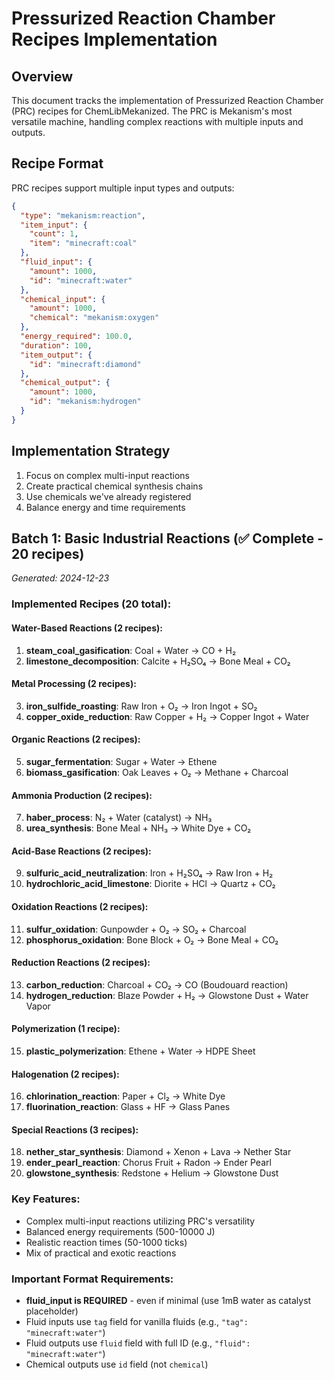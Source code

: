 # Pressurized Reaction Chamber Recipes Implementation

## Overview
This document tracks the implementation of Pressurized Reaction Chamber (PRC) recipes for ChemLibMekanized.
The PRC is Mekanism's most versatile machine, handling complex reactions with multiple inputs and outputs.

## Recipe Format
PRC recipes support multiple input types and outputs:
```json
{
  "type": "mekanism:reaction",
  "item_input": {
    "count": 1,
    "item": "minecraft:coal"
  },
  "fluid_input": {
    "amount": 1000,
    "id": "minecraft:water"
  },
  "chemical_input": {
    "amount": 1000,
    "chemical": "mekanism:oxygen"
  },
  "energy_required": 100.0,
  "duration": 100,
  "item_output": {
    "id": "minecraft:diamond"
  },
  "chemical_output": {
    "amount": 1000,
    "id": "mekanism:hydrogen"
  }
}
```

## Implementation Strategy
1. Focus on complex multi-input reactions
2. Create practical chemical synthesis chains
3. Use chemicals we've already registered
4. Balance energy and time requirements

## Batch 1: Basic Industrial Reactions (✅ Complete - 20 recipes)
*Generated: 2024-12-23*

### Implemented Recipes (20 total):

#### Water-Based Reactions (2 recipes):
1. **steam_coal_gasification**: Coal + Water → CO + H₂
2. **limestone_decomposition**: Calcite + H₂SO₄ → Bone Meal + CO₂

#### Metal Processing (2 recipes):
3. **iron_sulfide_roasting**: Raw Iron + O₂ → Iron Ingot + SO₂
4. **copper_oxide_reduction**: Raw Copper + H₂ → Copper Ingot + Water

#### Organic Reactions (2 recipes):
5. **sugar_fermentation**: Sugar + Water → Ethene
6. **biomass_gasification**: Oak Leaves + O₂ → Methane + Charcoal

#### Ammonia Production (2 recipes):
7. **haber_process**: N₂ + Water (catalyst) → NH₃
8. **urea_synthesis**: Bone Meal + NH₃ → White Dye + CO₂

#### Acid-Base Reactions (2 recipes):
9. **sulfuric_acid_neutralization**: Iron + H₂SO₄ → Raw Iron + H₂
10. **hydrochloric_acid_limestone**: Diorite + HCl → Quartz + CO₂

#### Oxidation Reactions (2 recipes):
11. **sulfur_oxidation**: Gunpowder + O₂ → SO₂ + Charcoal
12. **phosphorus_oxidation**: Bone Block + O₂ → Bone Meal + CO₂

#### Reduction Reactions (2 recipes):
13. **carbon_reduction**: Charcoal + CO₂ → CO (Boudouard reaction)
14. **hydrogen_reduction**: Blaze Powder + H₂ → Glowstone Dust + Water Vapor

#### Polymerization (1 recipe):
15. **plastic_polymerization**: Ethene + Water → HDPE Sheet

#### Halogenation (2 recipes):
16. **chlorination_reaction**: Paper + Cl₂ → White Dye
17. **fluorination_reaction**: Glass + HF → Glass Panes

#### Special Reactions (3 recipes):
18. **nether_star_synthesis**: Diamond + Xenon + Lava → Nether Star
19. **ender_pearl_reaction**: Chorus Fruit + Radon → Ender Pearl
20. **glowstone_synthesis**: Redstone + Helium → Glowstone Dust

### Key Features:
- Complex multi-input reactions utilizing PRC's versatility
- Balanced energy requirements (500-10000 J)
- Realistic reaction times (50-1000 ticks)
- Mix of practical and exotic reactions

### Important Format Requirements:
- **fluid_input is REQUIRED** - even if minimal (use 1mB water as catalyst placeholder)
- Fluid inputs use `tag` field for vanilla fluids (e.g., `"tag": "minecraft:water"`)
- Fluid outputs use `fluid` field with full ID (e.g., `"fluid": "minecraft:water"`)
- Chemical outputs use `id` field (not `chemical`)